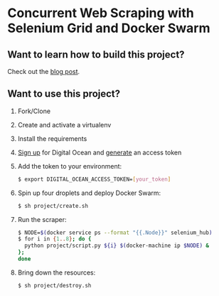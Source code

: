 # Concurrent Web Scraping with Selenium Grid and Docker Swarm

## Want to learn how to build this project?

Check out the [blog post](https://testdriven.io/concurrent-web-scraping-with-selenium-grid-and-docker-swarm).

## Want to use this project?

1. Fork/Clone

1. Create and activate a virtualenv

1. Install the requirements

1. [Sign up](https://m.do.co/c/d8f211a4b4c2) for Digital Ocean and [generate](https://www.digitalocean.com/community/tutorials/how-to-use-the-digitalocean-api-v2) an access token

1. Add the token to your environment:

    ```sh
    $ export DIGITAL_OCEAN_ACCESS_TOKEN=[your_token]
    ```

1. Spin up four droplets and deploy Docker Swarm:

    ```sh
    $ sh project/create.sh
    ```

1. Run the scraper:

    ```sh
    $ NODE=$(docker service ps --format "{{.Node}}" selenium_hub)
    $ for i in {1..8}; do {
      python project/script.py ${i} $(docker-machine ip $NODE) &
    };
    done
    ```

1. Bring down the resources:

    ```sh
    $ sh project/destroy.sh
    ```
